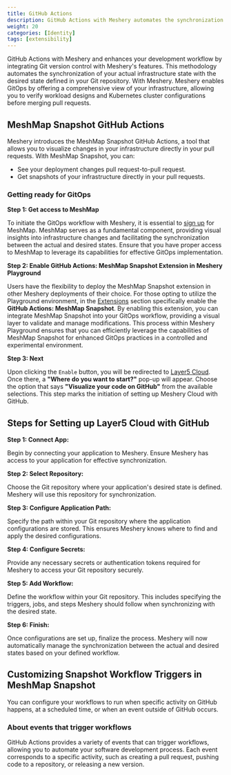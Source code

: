 ```yaml
---
title: GitHub Actions
description: GitHub Actions with Meshery automates the synchronization of Git repositories and visually validates pull requests for efficient development.
weight: 20
categories: [Identity]
tags: [extensibility]
---
```

GitHub Actions with Meshery and enhances your development workflow by integrating Git version control with Meshery's features. This methodology automates the synchronization of your actual infrastructure state with the desired state defined in your Git repository. With Meshery. Meshery enables GitOps by offering a comprehensive view of your infrastructure, allowing you to verify workload designs and Kubernetes cluster configurations before merging pull requests.

## MeshMap Snapshot GitHub Actions

Meshery introduces the MeshMap Snapshot GitHub Actions, a tool that allows you to visualize changes in your infrastructure directly in your pull requests. With MeshMap Snapshot, you can:

- See your deployment changes pull request-to-pull request.
- Get snapshots of your infrastructure directly in your pull requests.

### Getting ready for GitOps

**Step 1: Get access to MeshMap**

To initiate the GitOps workflow with Meshery, it is essential to [sign up](https://layer5.io/cloud-native-management/meshmap#:~:text=Signup%20for,MeshMap%20Beta) for MeshMap. MeshMap serves as a fundamental component, providing visual insights into infrastructure changes and facilitating the synchronization between the actual and desired states. Ensure that you have proper access to MeshMap to leverage its capabilities for effective GitOps implementation.

**Step 2: Enable GitHub Actions: MeshMap Snapshot Extension in Meshery Playground**

Users have the flexibility to deploy the MeshMap Snapshot extension in other Meshery deployments of their choice. For those opting to utilize the Playground environment, in the [Extensions](https://playground.meshery.io/extensions) section specifically enable the **GitHub Actions: MeshMap Snapshot**. By enabling this extension, you can integrate MeshMap Snapshot into your GitOps workflow, providing a visual layer to validate and manage modifications. This process within Meshery Playground ensures that you can efficiently leverage the capabilities of MeshMap Snapshot for enhanced GitOps practices in a controlled and experimental environment.


**Step 3: Next**

Upon clicking the `Enable` button, you will be redirected to [Layer5 Cloud](https://meshery.layer5.io/dashboard). Once there, a **"Where do you want to start?"** pop-up will appear. Choose the option that says **"Visualize your code on GitHub"** from the available selections. This step marks the initiation of setting up Meshery Cloud with GitHub.


## Steps for Setting up Layer5 Cloud with GitHub

**Step 1: Connect App:** 

Begin by connecting your application to Meshery. Ensure Meshery has access to your application for effective synchronization.

**Step 2: Select Repository:** 

Choose the Git repository where your application's desired state is defined. Meshery will use this repository for synchronization.

**Step 3: Configure Application Path:** 

Specify the path within your Git repository where the application configurations are stored. This ensures Meshery knows where to find and apply the desired configurations.

**Step 4: Configure Secrets:** 

Provide any necessary secrets or authentication tokens required for Meshery to access your Git repository securely.

**Step 5: Add Workflow:** 

Define the workflow within your Git repository. This includes specifying the triggers, jobs, and steps Meshery should follow when synchronizing with the desired state.

**Step 6: Finish:** 

Once configurations are set up, finalize the process. Meshery will now automatically manage the synchronization between the actual and desired states based on your defined workflow.

## Customizing Snapshot Workflow Triggers in MeshMap Snapshot
You can configure your workflows to run when specific activity on GitHub happens, at a scheduled time, or when an event outside of GitHub occurs.

### About events that trigger workflows
GitHub Actions provides a variety of events that can trigger workflows, allowing you to automate your software development process. Each event corresponds to a specific activity, such as creating a pull request, pushing code to a repository, or releasing a new version.



